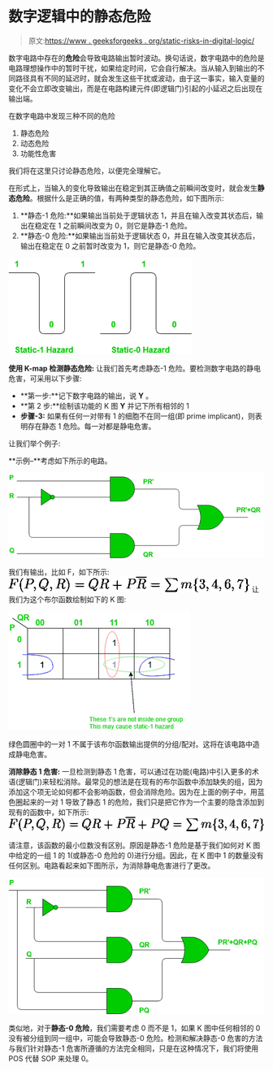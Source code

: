 # 数字逻辑中的静态危险

> 原文:[https://www . geeksforgeeks . org/static-risks-in-digital-logic/](https://www.geeksforgeeks.org/static-hazards-in-digital-logic/)

数字电路中存在的**危险**会导致电路输出暂时波动。换句话说，数字电路中的危险是电路理想操作中的暂时干扰，如果给定时间，它会自行解决。当从输入到输出的不同路径具有不同的延迟时，就会发生这些干扰或波动，由于这一事实，输入变量的变化不会立即改变输出，而是在电路构建元件(即逻辑门)引起的小延迟之后出现在输出端。

在数字电路中发现三种不同的危险

1.  静态危险
2.  动态危险
3.  功能性危害

我们将在这里只讨论静态危险，以便完全理解它。

在形式上，当输入的变化导致输出在稳定到其正确值之前瞬间改变时，就会发生**静态危险**。根据什么是正确的值，有两种类型的静态危险，如下图所示:

1.  **静态-1 危险:**如果输出当前处于逻辑状态 1，并且在输入改变其状态后，输出在稳定在 1 之前瞬间改变为 0，则它是静态-1 危险。
2.  **静态-0 危险:**如果输出当前处于逻辑状态 0，并且在输入改变其状态后，输出在稳定在 0 之前暂时改变为 1，则它是静态-0 危险。

![](img/c9bbce3b3d80a58ebd514a041ab74ffa.png)

**使用 K-map 检测静态危险:**
让我们首先考虑静态-1 危险。要检测数字电路的静电危害，可采用以下步骤:

*   **第一步:**记下数字电路的输出，说 **Y** 。
*   **第 2 步:**绘制该功能的 K 图 **Y** 并记下所有相邻的 1
*   **步骤-3:** 如果有任何一对带有 1 的细胞不在同一组(即 prime implicant)，则表明存在静态 1 危险。每一对都是静电危害。

让我们举个例子:

**示例–**考虑如下所示的电路。

![](img/f5fd26ceab600dc2b058a7cc7dbf26b6.png)

我们有输出，比如 F，如下所示:![F(P, Q, R) = QR+P\overline{R} =\sum m \{3, 4, 6, 7\}](img/1534479b5db25fce12faea3acb8aebb1.png "Rendered by QuickLaTeX.com")
让我们为这个布尔函数绘制如下的 K 图:

![](img/a7f1423dc91e2b42465f55048471a31b.png)

绿色圆圈中的一对 1 不属于该布尔函数输出提供的分组/配对。这将在该电路中造成静电危害。

**消除静态 1 危害:**
一旦检测到静态 1 危害，可以通过在功能(电路)中引入更多的术语(逻辑门)来轻松消除。最常见的想法是在现有的布尔函数中添加缺失的组，因为添加这个项无论如何都不会影响函数，但会消除危险。因为在上面的例子中，用蓝色圈起来的一对 1 导致了静态 1 的危险，我们只是把它作为一个主要的隐含添加到现有的函数中，如下所示:
![F(P, Q, R)= QR+P\overline{R}+PQ =\sum m \{3, 4, 6, 7\}](img/d2695487b5b969fb8657cffe8045ede1.png "Rendered by QuickLaTeX.com")

请注意，该函数的最小位数没有区别。原因是静态-1 危险是基于我们如何对 K 图中给定的一组 1 的 1(或静态-0 危险的 0)进行分组。因此，在 K 图中 1 的数量没有任何区别。电路看起来如下图所示，为消除静电危害进行了更改。

![](img/7de36e3370fced991f99ce1a9f04b4fa.png)

类似地，对于**静态-0 危险**，我们需要考虑 0 而不是 1，如果 K 图中任何相邻的 0 没有被分组到同一组中，可能会导致静态-0 危险。检测和解决静态-0 危害的方法与我们针对静态-1 危害所遵循的方法完全相同，只是在这种情况下，我们将使用 POS 代替 SOP 来处理 0。